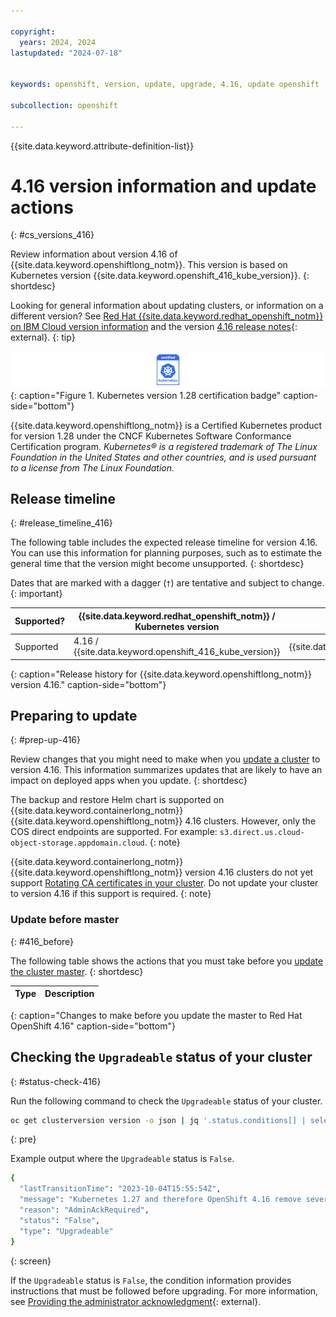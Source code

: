 ```yaml
---

copyright:
  years: 2024, 2024
lastupdated: "2024-07-18"


keywords: openshift, version, update, upgrade, 4.16, update openshift

subcollection: openshift

---
```


{{site.data.keyword.attribute-definition-list}}


# 4.16 version information and update actions
{: #cs_versions_416}

Review information about version 4.16 of {{site.data.keyword.openshiftlong_notm}}. This version is based on Kubernetes version {{site.data.keyword.openshift_416_kube_version}}. 
{: shortdesc}

Looking for general information about updating clusters, or information on a different version? See [Red Hat {{site.data.keyword.redhat_openshift_notm}} on IBM Cloud version information](/docs/openshift?topic=openshift-openshift_versions) and the version [4.16 release notes](https://docs.openshift.com/container-platform/4.16/release_notes/ocp-4-16-release-notes.html#ocp-4-16-release-notes){: external}.
{: tip}

![This badge indicates Kubernetes version 1.28 certification for {{site.data.keyword.openshiftlong_notm}}](images/certified-kubernetes-color.svg){: caption="Figure 1. Kubernetes version 1.28 certification badge" caption-side="bottom"}

{{site.data.keyword.openshiftlong_notm}} is a Certified Kubernetes product for version 1.28 under the CNCF Kubernetes Software Conformance Certification program. _Kubernetes® is a registered trademark of The Linux Foundation in the United States and other countries, and is used pursuant to a license from The Linux Foundation._


## Release timeline 
{: #release_timeline_416}

The following table includes the expected release timeline for version 4.16. You can use this information for planning purposes, such as to estimate the general time that the version might become unsupported. 
{: shortdesc}

Dates that are marked with a dagger (`†`) are tentative and subject to change.
{: important}

| Supported? | {{site.data.keyword.redhat_openshift_notm}} / Kubernetes version | Release date | Unsupported date |
| --- | --- | --- | --- |
| Supported | 4.16 / {{site.data.keyword.openshift_416_kube_version}} | {{site.data.keyword.openshift_416_release_date}} | {{site.data.keyword.openshift_416_unsupported_date}}`†` |
{: caption="Release history for {{site.data.keyword.openshiftlong_notm}} version 4.16." caption-side="bottom"}

## Preparing to update
{: #prep-up-416}

Review changes that you might need to make when you [update a cluster](/docs/openshift?topic=openshift-update) to version 4.16. This information summarizes updates that are likely to have an impact on deployed apps when you update.
{: shortdesc}

The backup and restore Helm chart is supported on <containers>{{site.data.keyword.containerlong_notm}}</containers><openshift>{{site.data.keyword.openshiftlong_notm}}</openshift> 4.16 clusters. However, only the COS direct endpoints are supported. For example: `s3.direct.us.cloud-object-storage.appdomain.cloud`.
{: note}

<containers>{{site.data.keyword.containerlong_notm}}</containers><openshift>{{site.data.keyword.openshiftlong_notm}}</openshift> version 4.16 clusters do not yet support [Rotating CA certificates in your cluster](/docs/openshift?topic=openshift-cert-rotate). Do not update your cluster to version 4.16 if this support is required.
{: note}


### Update before master
{: #416_before}

The following table shows the actions that you must take before you [update the cluster master](/docs/openshift?topic=openshift-update#master).
{: shortdesc}

| Type | Description |
| --- | --- |
{: caption="Changes to make before you update the master to Red Hat OpenShift 4.16" caption-side="bottom"}

## Checking the `Upgradeable` status of your cluster
{: #status-check-416}

Run the following command to check the `Upgradeable` status of your cluster.

```sh
oc get clusterversion version -o json | jq '.status.conditions[] | select(.type == "Upgradeable")'
```
{: pre}

Example output where the `Upgradeable` status is `False`.

```sh
{
  "lastTransitionTime": "2023-10-04T15:55:54Z",
  "message": "Kubernetes 1.27 and therefore OpenShift 4.16 remove several APIs which require admin consideration. Please see the knowledge article https://access.redhat.com/articles/6958395 for details and instructions.",
  "reason": "AdminAckRequired",
  "status": "False",
  "type": "Upgradeable"
}
```
{: screen}

If the `Upgradeable` status is `False`, the condition information provides instructions that must be followed before upgrading. For more information, see [Providing the administrator acknowledgment](https://docs.openshift.com/container-platform/4.16/updating/preparing_for_updates/updating-cluster-prepare.html#update-preparing-ack_updating-cluster-prepare){: external}.

